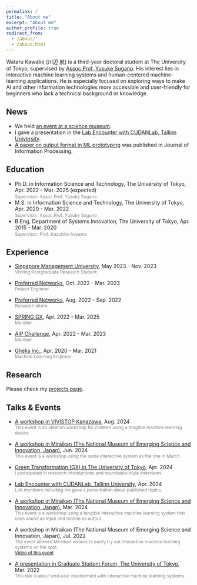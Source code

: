 ```yaml
---
permalink: /
title: "About me"
excerpt: "About me"
author_profile: true
redirect_from: 
  - /about/
  - /about.html
---
```


Wataru Kawabe (川辺 航) is a third-year doctoral student at The University of Tokyo, supervised by [Assoc.Prof. Yusuke Sugano](https://www.yusuke-sugano.info/). His interest lies in interactive machine learning systems and human-centered machine-learning applications. He is especially focused on exploring ways to make AI and other information technologies more accessible and user-friendly for beginners who lack a technical background or knowledge.

News
------
* We held [an event at a science museum](https://www.miraikan.jst.go.jp/events/202406293486.html).
* I gave a presentation in the [Lab Encounter with CUDANLab, Tallinn University](https://youtu.be/Cm251vBy5sU?si=wg7LfX1_f0KaK_kL).
* [A paper on output format in ML prototyping](https://doi.org/10.2197/ipsjjip.32.358) was published in Journal of Information Processing.
<!-- * [A paper on user analysis at a science museum](https://doi.org/10.1093/iwc/iwae007) was published in Interacting with Computers. -->
<!-- * We presented [a work related with 3D scanning](https://dl.acm.org/doi/10.1145/3610543.3626170) at SIGGRAPH Asia, Dec. 2023 -->
<!-- * Held [a workshop in Miraikan](https://www.miraikan.jst.go.jp/events/202207302596.html), Jul. 2022 -->

Education
------
* Ph.D. in Information Science and Technology, The University of Tokyo, Apr. 2022 - Mar. 2025 (expected)
  <br><span style="font-size: 85%; color: grey;">Supervisor: Assoc.Prof. Yusuke Sugano</span>
* M.S. in Information Science and Technology, The University of Tokyo, Apr. 2020 - Mar. 2022
  <br><span style="font-size: 85%; color: grey;">Supervisor: Assoc.Prof. Yusuke Sugano</span>
  <!-- * <span style="font-size: 85%; color: grey;">Thesis: *Interactive Image Recognition for Non-Expert Users based on Image-to-Text Translation*</span> -->
* B.Eng, Department of Systems Innovation, The University of Tokyo, Apr. 2015 - Mar. 2020
  <br><span style="font-size: 85%; color: grey;">Supervisor: Prof. Kazuhiro Aoyama</span>
  <!-- * <span style="font-size: 85%; color: grey;">Thesis: *A Process to Extract the Object Processing on Assembly Surface Plates in a Shipyard*</span> -->


Experience
------
* [Singapore Management University](https://www.smu.edu.sg/), May 2023 - Nov. 2023
  <br><span style="font-size: 85%; color: grey;">Visiting Postgraduate Research Student</span>

* [Preferred Networks](https://www.preferred.jp/), Oct. 2022 - Mar. 2023 
  <br><span style="font-size: 85%; color: grey;">Project Engineer</span>

* [Preferred Networks](https://www.preferred.jp/), Aug. 2022 - Sep. 2022
  <br><span style="font-size: 85%; color: grey;">Research Intern</span>
  
* [SPRING GX](https://spring-gx.adm.s.u-tokyo.ac.jp/), Apr. 2022 - Mar. 2025
  <br><span style="font-size: 85%; color: grey;">Member</span>

* [AIP Challenge](https://www.jst.go.jp/kisoken/aip/program/wakate/challenge/list2022.html), Apr. 2022 - Mar. 2023
  <br><span style="font-size: 85%; color: grey;">Member</span>

* [Ghelia Inc.](https://ghelia.com/), Apr. 2020 - Mar. 2021
  <br><span style="font-size: 85%; color: grey;">Machine Learning Engineer</span>


Research
------
  Please check my [projects page](https://wkawabe.github.io/projects/).

Talks & Events
------
* [A workshop in VIVISTOP Kanazawa](https://www.instagram.com/p/C-6hcWQvLvR/?igsh=dm00OHdzazNhOXEw), Aug. 2024
  <br><span style="font-size: 85%; color: grey;">This event is an ideation workshop for children using a tangible machine learning device.</span>

* [A workshop in Miraikan (The National Museum of Emerging Science and Innovation, Japan)](https://www.miraikan.jst.go.jp/events/202406293486.html), Jun. 2024
  <br><span style="font-size: 85%; color: grey;">This event is a workshop using the same interactive system as the one in March.</span>

* [Green Transformation (GX) in The University of Tokyo](https://www.u-tokyo.ac.jp/content/400240676.pdf), Apr. 2024
  <br><span style="font-size: 85%; color: grey;">I participated in research introductions and roundtable-style interviews.</span>

* [Lab Encounter with CUDANLab, Tallinn University](https://youtu.be/Cm251vBy5sU?si=wg7LfX1_f0KaK_kL), Apr. 2024
  <br><span style="font-size: 85%; color: grey;">Lab members including me gave a presentation about published topics.</span>

* [A workshop in Miraikan (The National Museum of Emerging Science and Innovation, Japan)](https://www.miraikan.jst.go.jp/research/facilities/tours/#t3), Mar. 2024
  <br><span style="font-size: 85%; color: grey;">This event is a workshop using a tangible interactive machine learning system that uses sound as input and motion as output.</span>

* A workshop in Miraikan (The National Museum of Emerging Science and Innovation, Japan), Jul. 2022
  <br><span style="font-size: 85%; color: grey;">The event allowed Miraikan visitors to easily try out interactive machine learning systems on the spot.</span>
  <br><span style="font-size: 85%; color: grey;">[Video of this event](https://youtu.be/MX2XYA0LKa8?si=7hV9LGVfgSrCGMcz)</span>

* [A presentation in Graduate Student Forum, The University of Tokyo](https://tcjs.u-tokyo.ac.jp/ja/archives/3170), Mar. 2022
  <br><span style="font-size: 85%; color: grey;">This talk is about end-user involvement with interactive machine learning systems.</span>
